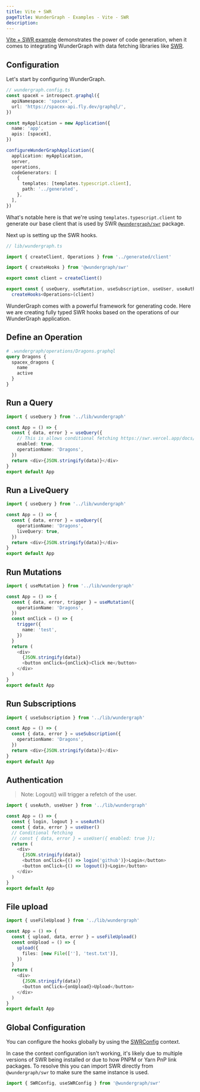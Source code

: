 ```yaml
---
title: Vite + SWR
pageTitle: WunderGraph - Examples - Vite - SWR
description:
---
```


[Vite + SWR example](https://github.com/wundergraph/wundergraph/tree/main/examples/vite-swr) demonstrates the power of
code generation,
when it comes to integrating WunderGraph with data fetching libraries like [SWR](https://swr.vercel.app/).

## Configuration

Let's start by configuring WunderGraph.

```typescript
// wundergraph.config.ts
const spaceX = introspect.graphql({
  apiNamespace: 'spacex',
  url: 'https://spacex-api.fly.dev/graphql/',
})

const myApplication = new Application({
  name: 'app',
  apis: [spaceX],
})

configureWunderGraphApplication({
  application: myApplication,
  server,
  operations,
  codeGenerators: [
    {
      templates: [templates.typescript.client],
      path: '../generated',
    },
  ],
})
```

What's notable here is that we're using `templates.typescript.client` to generate our base client that is used by SWR [`@wundergraph/swr`](https://github.com/wundergraph/wundergraph/tree/main/packages/swr) package.

Next up is setting up the SWR hooks.

```ts
// lib/wundergraph.ts

import { createClient, Operations } from '../generated/client'

import { createHooks } from '@wundergraph/swr'

export const client = createClient()

export const { useQuery, useMutation, useSubscription, useUser, useAuth } =
  createHooks<Operations>(client)
```

WunderGraph comes with a powerful framework for generating code.
Here we are creating fully typed SWR hooks based on the operations of our WunderGraph application.

## Define an Operation

```graphql
# .wundergraph/operations/Dragons.graphql
query Dragons {
  spacex_dragons {
    name
    active
  }
}
```

## Run a Query

```typescript
import { useQuery } from '../lib/wundergraph'

const App = () => {
  const { data, error } = useQuery({
    // This is allows conditional fetching https://swr.vercel.app/docs/conditional-fetching
    enabled: true,
    operationName: 'Dragons',
  })
  return <div>{JSON.stringify(data)}</div>
}
export default App
```

## Run a LiveQuery

```typescript
import { useQuery } from '../lib/wundergraph'

const App = () => {
  const { data, error } = useQuery({
    operationName: 'Dragons',
    liveQuery: true,
  })
  return <div>{JSON.stringify(data)}</div>
}
export default App
```

## Run Mutations

```typescript
import { useMutation } from '../lib/wundergraph'

const App = () => {
  const { data, error, trigger } = useMutation({
    operationName: 'Dragons',
  })
  const onClick = () => {
    trigger({
      name: 'test',
    })
  }
  return (
    <div>
      {JSON.stringify(data)}
      <button onClick={onClick}>Click me</button>
    </div>
  )
}
export default App
```

## Run Subscriptions

```typescript
import { useSubscription } from '../lib/wundergraph'

const App = () => {
  const { data, error } = useSubscription({
    operationName: 'Dragons',
  })
  return <div>{JSON.stringify(data)}</div>
}
export default App
```

## Authentication

> Note: Logout() will trigger a refetch of the user.

```typescript
import { useAuth, useUser } from '../lib/wundergraph'

const App = () => {
  const { login, logout } = useAuth()
  const { data, error } = useUser()
  // Conditional fetching
  // const { data, error } = useUser({ enabled: true });
  return (
    <div>
      {JSON.stringify(data)}
      <button onClick={() => login('github')}>Login</button>
      <button onClick={() => logout()}>Login</button>
    </div>
  )
}
export default App
```

## File upload

```typescript
import { useFileUpload } from '../lib/wundergraph'

const App = () => {
  const { upload, data, error } = useFileUpload()
  const onUpload = () => {
    upload({
      files: [new File([''], 'test.txt')],
    })
  }
  return (
    <div>
      {JSON.stringify(data)}
      <button onClick={onUpload}>Upload</button>
    </div>
  )
}
export default App
```

## Global Configuration

You can configure the hooks globally by using the [SWRConfig](https://swr.vercel.app/docs/global-configuration) context.

In case the context configuration isn't working, it's likely due to multiple versions of SWR being installed or due to how PNPM or Yarn PnP link packages.
To resolve this you can import SWR directly from `@wundergraph/swr` to make sure the same instance is used.

```ts
import { SWRConfig, useSWRConfig } from '@wundergraph/swr'
```
